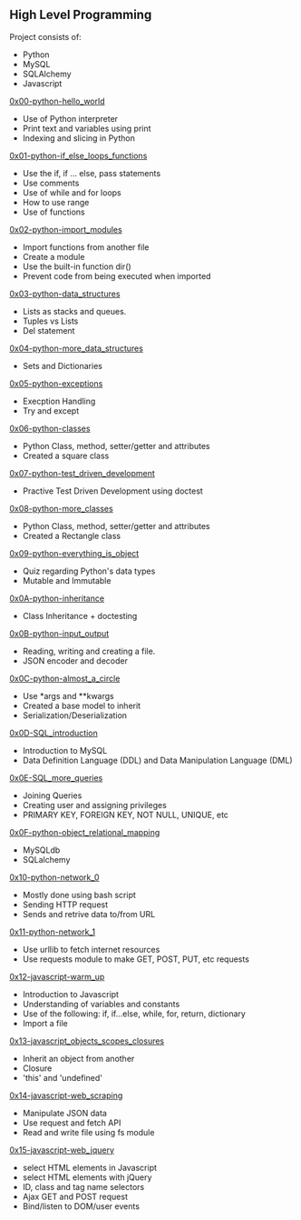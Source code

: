 ## High Level Programming

Project consists of:
- Python
- MySQL
- SQLAlchemy
- Javascript

[0x00-python-hello_world](./0x00-python-hello-world)
  - Use of Python interpreter
  - Print text and variables using print
  - Indexing and slicing in Python

[0x01-python-if_else_loops_functions](./0x01-python-if_else_loops_functions)
  - Use the if, if ... else, pass statements
  - Use comments
  - Use of while and for loops
  - How to use range
  - Use of functions
  
[0x02-python-import_modules](./0x02-python-import_modules)
  - Import functions from another file
  - Create a module
  - Use the built-in function dir()
  - Prevent code from being executed when imported

[0x03-python-data_structures](./0x03-python-data_structures)
  - Lists as stacks and queues.
  - Tuples vs Lists
  - Del statement


[0x04-python-more_data_structures](./0x04-python-more_data_structures)
  - Sets and Dictionaries

[0x05-python-exceptions](./0x05-python-exceptions)
  - Execption Handling
  - Try and except

[0x06-python-classes](./0x06-python-classes)
  - Python Class, method, setter/getter and attributes
  - Created a square class

[0x07-python-test_driven_development](./0x07-python-test_driven_development)
  - Practive Test Driven Development using doctest

[0x08-python-more_classes](./0x08-python-more_classes)
  - Python Class, method, setter/getter and attributes
  - Created a Rectangle class

[0x09-python-everything_is_object](./0x09-python-everything_is_object)
  - Quiz regarding Python's data types
  - Mutable and Immutable

[0x0A-python-inheritance](./0x0A-python-inheritance)
  - Class Inheritance + doctesting

[0x0B-python-input_output](./0x0B-python-input_output)
  - Reading, writing and creating a file.
  - JSON encoder and decoder

[0x0C-python-almost_a_circle](./0x0C-python-almost_a_circle)
  - Use \*args and \**kwargs
  - Created a base model to inherit 
  - Serialization/Deserialization
  
[0x0D-SQL_introduction](./0x0D-SQL_introduction)
  - Introduction to MySQL
  - Data Definition Language (DDL) and Data Manipulation Language (DML)
  
[0x0E-SQL_more_queries](./0x0E-SQL_more_queries)
  - Joining Queries
  - Creating user and assigning privileges
  - PRIMARY KEY, FOREIGN KEY, NOT NULL, UNIQUE, etc
  
[0x0F-python-object_relational_mapping](./0x0F-python-object_relational_mapping)
  - MySQLdb
  - SQLalchemy
  
[0x10-python-network_0](./0x10-python-network_0)
  - Mostly done using bash script
  - Sending HTTP request
  - Sends and retrive data to/from URL
  
[0x11-python-network_1](./0x11-python-network_1)
  - Use urllib to fetch internet resources
  - Use requests module to make GET, POST, PUT, etc requests

[0x12-javascript-warm_up](./0x12-javascript-warm_up)
  - Introduction to Javascript
  - Understanding of variables and constants
  - Use of the following: if, if...else, while, for, return, dictionary
  - Import a file
  
[0x13-javascript_objects_scopes_closures](./0x13-javascript_objects_scopes_closures)
  - Inherit an object from another
  - Closure
  - 'this' and 'undefined'
  
[0x14-javascript-web_scraping](./0x14-javascript-web_scraping)
  - Manipulate JSON data
  - Use request and fetch API
  - Read and write file using fs module
  
[0x15-javascript-web_jquery](./0x15-javascript-web_jquery)
  - select HTML elements in Javascript
  - select HTML elements with jQuery
  - ID, class and tag name selectors
  - Ajax GET and POST request
  - Bind/listen to DOM/user events

